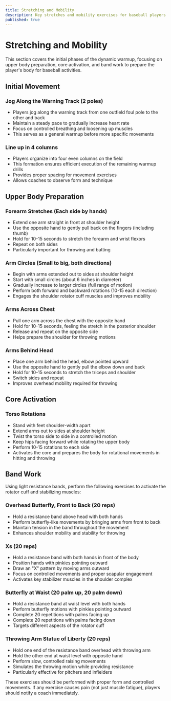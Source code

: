 ```yaml
---
title: Stretching and Mobility
description: Key stretches and mobility exercises for baseball players
published: true
---
```


# Stretching and Mobility

This section covers the initial phases of the dynamic warmup, focusing on upper body preparation, core activation, and band work to prepare the player's body for baseball activities.

## Initial Movement

### Jog Along the Warning Track (2 poles)

- Players jog along the warning track from one outfield foul pole to the other and back
- Maintain a steady pace to gradually increase heart rate
- Focus on controlled breathing and loosening up muscles
- This serves as a general warmup before more specific movements

### Line up in 4 columns

- Players organize into four even columns on the field
- This formation ensures efficient execution of the remaining warmup drills
- Provides proper spacing for movement exercises
- Allows coaches to observe form and technique

## Upper Body Preparation

### Forearm Stretches (Each side by hands)

- Extend one arm straight in front at shoulder height
- Use the opposite hand to gently pull back on the fingers (including thumb)
- Hold for 10-15 seconds to stretch the forearm and wrist flexors
- Repeat on both sides
- Particularly important for throwing and batting

### Arm Circles (Small to big, both directions)

- Begin with arms extended out to sides at shoulder height
- Start with small circles (about 6 inches in diameter)
- Gradually increase to larger circles (full range of motion)
- Perform both forward and backward rotations (10-15 each direction)
- Engages the shoulder rotator cuff muscles and improves mobility

### Arms Across Chest

- Pull one arm across the chest with the opposite hand
- Hold for 10-15 seconds, feeling the stretch in the posterior shoulder
- Release and repeat on the opposite side
- Helps prepare the shoulder for throwing motions

### Arms Behind Head

- Place one arm behind the head, elbow pointed upward
- Use the opposite hand to gently pull the elbow down and back
- Hold for 10-15 seconds to stretch the triceps and shoulder
- Switch sides and repeat
- Improves overhead mobility required for throwing

## Core Activation

### Torso Rotations

- Stand with feet shoulder-width apart
- Extend arms out to sides at shoulder height
- Twist the torso side to side in a controlled motion
- Keep hips facing forward while rotating the upper body
- Perform 10-15 rotations to each side
- Activates the core and prepares the body for rotational movements in hitting and throwing

## Band Work

Using light resistance bands, perform the following exercises to activate the rotator cuff and stabilizing muscles:

### Overhead Butterfly, Front to Back (20 reps)

- Hold a resistance band above head with both hands
- Perform butterfly-like movements by bringing arms from front to back
- Maintain tension in the band throughout the movement
- Enhances shoulder mobility and stability for throwing

### Xs (20 reps)

- Hold a resistance band with both hands in front of the body
- Position hands with pinkies pointing outward
- Draw an "X" pattern by moving arms outward
- Focus on controlled movements and proper scapular engagement
- Activates key stabilizer muscles in the shoulder complex

### Butterfly at Waist (20 palm up, 20 palm down)

- Hold a resistance band at waist level with both hands
- Perform butterfly motions with pinkies pointing outward
- Complete 20 repetitions with palms facing up
- Complete 20 repetitions with palms facing down
- Targets different aspects of the rotator cuff

### Throwing Arm Statue of Liberty (20 reps)

- Hold one end of the resistance band overhead with throwing arm
- Hold the other end at waist level with opposite hand
- Perform slow, controlled raising movements
- Simulates the throwing motion while providing resistance
- Particularly effective for pitchers and infielders

These exercises should be performed with proper form and controlled movements. If any exercise causes pain (not just muscle fatigue), players should notify a coach immediately.

